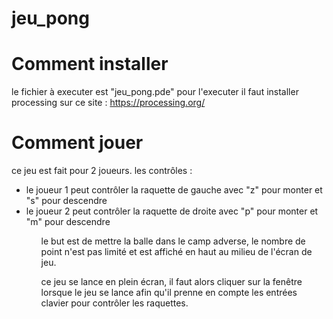 # jeu_pong

# Comment installer

le fichier à executer est "jeu_pong.pde"
pour l'executer il faut installer processing sur ce site : https://processing.org/ 

# Comment jouer 

ce jeu est fait pour 2 joueurs. 
les contrôles :
<ul>
    <li>le joueur 1 peut contrôler la raquette de gauche avec "z" pour monter et "s" pour descendre</li>
    <li>le joueur 2 peut contrôler la raquette de droite avec "p" pour monter et "m" pour descendre</li>
<ul>

le but est de mettre la balle dans le camp adverse, le nombre de point n'est pas limité et est affiché en haut au milieu de l'écran de jeu.

ce jeu se lance en plein écran, il faut alors cliquer sur la fenêtre lorsque le jeu se lance afin qu'il prenne en compte les entrées clavier pour contrôler les raquettes.
